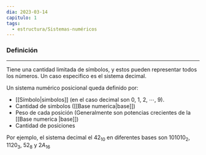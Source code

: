 ```yaml
---
dia: 2023-03-14
capitulo: 1
tags:
  - estructura/Sistemas-numéricos
---
```

### Definición
---
Tiene una cantidad limitada de símbolos, y estos pueden representar todos los números. Un caso especifico es el sistema decimal.

Un sistema numérico posicional queda definido por:
* [[Símbolo|simbolos]] (en el caso decimal son $0$, $1$, $2$, $\cdots$, $9$).
* Cantidad de simbolos ([[Base numerica|base]])
* Peso de cada posición (Generalmente son potencias crecientes de la [[Base numerica |base]])
* Cantidad de posiciones

Por ejemplo, el sistema decimal el $42_{10}$ en diferentes bases son $101010_2$, $1120_3$, $52_8$ y $2A_{16}$ 